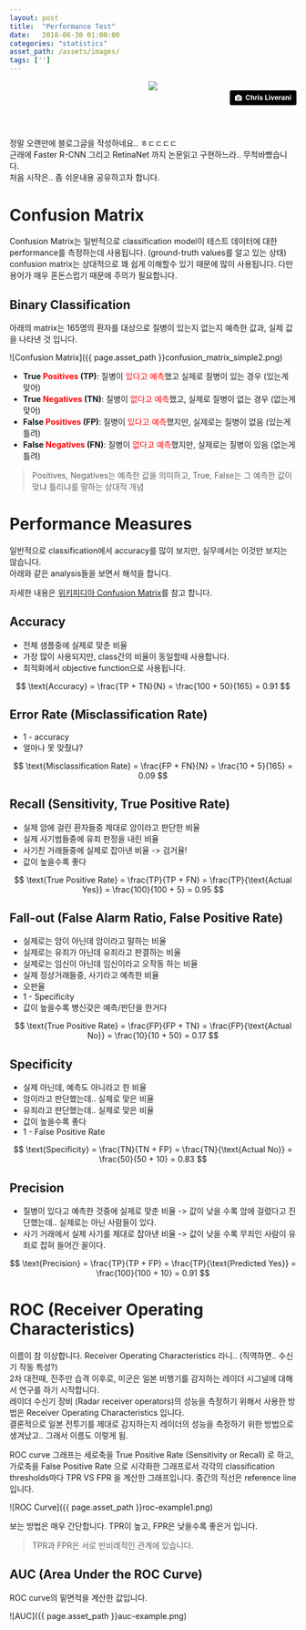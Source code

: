 ```yaml
---
layout: post
title:  "Performance Test"
date:   2018-06-30 01:00:00
categories: "statistics"
asset_path: /assets/images/
tags: ['']
---
```



<header>
    <img src="{{ page.asset_path }}performance-test.jpg" class="img-responsive img-rounded img-fluid">
    <div style="text-align:right;">
    <a style="background-color:black;color:white;text-decoration:none;padding:4px 6px;font-family:-apple-system, BlinkMacSystemFont, &quot;San Francisco&quot;, &quot;Helvetica Neue&quot;, Helvetica, Ubuntu, Roboto, Noto, &quot;Segoe UI&quot;, Arial, sans-serif;font-size:12px;font-weight:bold;line-height:1.2;display:inline-block;border-radius:3px" href="https://unsplash.com/@chrisliverani?utm_medium=referral&amp;utm_campaign=photographer-credit&amp;utm_content=creditBadge" target="_blank" rel="noopener noreferrer" title="Download free do whatever you want high-resolution photos from Chris Liverani"><span style="display:inline-block;padding:2px 3px"><svg xmlns="http://www.w3.org/2000/svg" style="height:12px;width:auto;position:relative;vertical-align:middle;top:-1px;fill:white" viewBox="0 0 32 32"><title>unsplash-logo</title><path d="M20.8 18.1c0 2.7-2.2 4.8-4.8 4.8s-4.8-2.1-4.8-4.8c0-2.7 2.2-4.8 4.8-4.8 2.7.1 4.8 2.2 4.8 4.8zm11.2-7.4v14.9c0 2.3-1.9 4.3-4.3 4.3h-23.4c-2.4 0-4.3-1.9-4.3-4.3v-15c0-2.3 1.9-4.3 4.3-4.3h3.7l.8-2.3c.4-1.1 1.7-2 2.9-2h8.6c1.2 0 2.5.9 2.9 2l.8 2.4h3.7c2.4 0 4.3 1.9 4.3 4.3zm-8.6 7.5c0-4.1-3.3-7.5-7.5-7.5-4.1 0-7.5 3.4-7.5 7.5s3.3 7.5 7.5 7.5c4.2-.1 7.5-3.4 7.5-7.5z"></path></svg></span><span style="display:inline-block;padding:2px 3px">Chris Liverani</span></a>
    </div>
</header>

정말 오랜만에 블로그글을 작성하네요.. ㅎㄷㄷㄷㄷ <br>
근래에 Faster R-CNN 그리고 RetinaNet 까지 논문읽고 구현하느라.. 무척바빴습니다.<br>
처음 시작은.. 좀 쉬운내용 공유하고자 합니다.

# Confusion Matrix

Confusion Matrix는 일반적으로 classification model이 테스트 데이터에 대한 performance를 측정하는데 사용됩니다. (ground-truth values를 알고 있는 상태)
confusion matrix는 상대적으로 꽤 쉽게 이해할수 있기 때문에 많이 사용됩니다. 다만 용어가 매우 혼돈스럽기 때문에 주의가 필요합니다.

## Binary Classification

아래의 matrix는 165명의 환자를 대상으로 질병이 있는지 없는지 예측한 값과, 실제 값을 나타낸 것 입니다.

![Confusion Matrix]({{ page.asset_path }}confusion_matrix_simple2.png)


* **True <span style="color:red">Positives</span> (TP)**: 질병이 <span style="color:red">있다고 예측</span>했고 실제로 질병이 있는 경우 (있는게 맞어)
* **True <span style="color:red">Negatives</span> (TN)**: 질병이 <span style="color:red">없다고 예측</span>했고, 실제로 질병이 없는 경우 (없는게 맞어)
* **False <span style="color:red">Positives</span> (FP)**: 질병이 <span style="color:red">있다고 예측</span>했지만, 실제로는 질병이 없음 (있는게 틀려)
* **False <span style="color:red">Negatives</span> (FN)**: 질병이 <span style="color:red">없다고 예측</span>했지만, 실제로는 질병이 있음 (없는게 틀려)

> Positives, Negatives는 예측한 값을 의미하고, True, False는 그 예측한 값이 맞냐 틀리냐를 말하는 상대적 개념


# Performance Measures

일반적으로 classification에서 accuracy를 많이 보지만, 실무에서는 이것만 보지는 않습니다. <br>
아래와 같은 analysis들을 보면서 해석을 합니다.

자세한 내용은 [위키피디아 Confusion Matrix](https://en.wikipedia.org/wiki/Confusion_matrix)를 참고 합니다.

## Accuracy

* 전체 샘플중에 실제로 맞춘 비율
* 가장 많이 사용되지만, class간의 비율이 동일할때 사용합니다.
* 최적화에서 objective function으로 사용됩니다.

$$ \text{Accuracy} = \frac{TP + TN}{N} = \frac{100 + 50}{165} = 0.91  $$

## Error Rate (Misclassification Rate)

* 1 - accuracy
* 얼마나 못 맞췄냐?

$$ \text{Misclassification Rate} = \frac{FP + FN}{N} = \frac{10 + 5}{165} = 0.09 $$


## Recall (Sensitivity, True Positive Rate)

* 실제 암에 걸린 환자들중 제대로 암이라고 판단한 비율
* 실제 사기범들중에 유죄 판정을 내린 비율
* 사기친 거래들중에 실제로 잡아낸 비율 -> 검거율!
* 값이 높을수록 좋다

$$ \text{True Positive Rate} = \frac{TP}{TP + FN} = \frac{TP}{\text{Actual Yes}} = \frac{100}{100 + 5} = 0.95 $$


## Fall-out  (False Alarm Ratio, False Positive Rate)

* 실제로는 암이 아닌데 암이라고 말하는 비율
* 실제로는 유죄가 아닌데 유죄라고 판결하는 비율
* 실제로는 임신이 아닌데 임신이라고 오작동 하는 비율
* 실제 정상거래들중, 사기라고 예측한 비율
* 오판율
* 1 - Specificity
* 값이 높을수록 병신갖은 예측/판단을 한거다

$$ \text{True Positive Rate} = \frac{FP}{FP + TN} = \frac{FP}{\text{Actual No}} =  \frac{10}{10 + 50} = 0.17 $$


## Specificity

* 실제 아닌데, 예측도 아니라고 한 비율
* 암이라고 판단했는데.. 실제로 맞은 비율
* 유죄라고 판단했는데.. 실제로 맞은 비율
* 값이 높을수록 좋다
* 1 - False Positive Rate

$$ \text{Specificity} = \frac{TN}{TN + FP} =  \frac{TN}{\text{Actual No}} = \frac{50}{50 + 10} = 0.83 $$


## Precision

* 질병이 있다고 예측한 것중에 실제로 맞춘 비율 -> 값이 낮을 수록 암에 걸렸다고 진단했는데.. 실제로는 아닌 사람들이 있다.
* 사기 거래에서 실제 사기를 제대로 잡아낸 비율 -> 값이 낮을 수록 무죄인 사람이 유죄로 잡혀 들어간 꼴이다.

$$ \text{Precision} = \frac{TP}{TP + FP} = \frac{TP}{\text{Predicted Yes}} =  \frac{100}{100 + 10} = 0.91 $$

#  ROC (Receiver Operating Characteristics)

이름이 참 이상합니다. Receiver Operating Characteristics 라니.. (직역하면.. 수신기 작동 특성?) <br>
2차 대전때, 진주만 습격 이후로, 미군은 일본 비행기를 감지하는 레이더 시그널에 대해서 연구를 하기 시작합니다. <br>
레이더 수신기 장비 (Radar receiver operators)의 성능을 측정하기 위해서 사용한 방법은 Receiver Operating Characteristics 입니다.<br>
결론적으로 일본 전투기를 제대로 감지하는지 레이더의 성능을 측정하기 위한 방법으로 생겨났고.. 그래서 이름도 이렇게 됨.


ROC curve 그래프는 세로축을 True Positive Rate (Sensitivity or Recall) 로 하고, 가로축을 False Positive Rate 으로 시각화한 그래프로서 각각의 classification thresholds마다 TPR VS FPR 을 계산한 그래프입니다. 중간의 직선은 reference line 입니다.

![ROC Curve]({{ page.asset_path }}roc-example1.png)


보는 방법은 매우 간단합니다. TPR이 높고, FPR은 낮을수록 좋은거 입니다.<br>

> TPR과 FPR은 서로 반비례적인 관계에 있습니다.


## AUC (Area Under the ROC Curve)

ROC curve의 밑면적을 계산한 값입니다.

![AUC]({{ page.asset_path }}auc-example.png)
